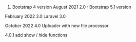 1. Bootstrap 4 version
August 2021
2.0 : Bootstrap 5.1 version

February 2022
3.0 Laravel 3.0

October 2022
4.0 Uploader with new file processor

4.0.1 add show / hide functions
